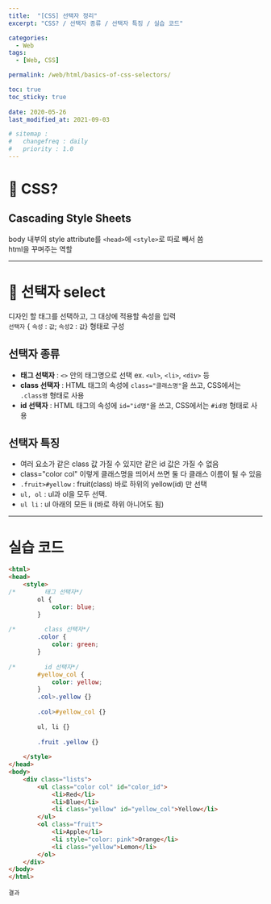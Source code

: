 ```yaml
---
title:  "[CSS] 선택자 정리"
excerpt: "CSS? / 선택자 종류 / 선택자 특징 / 실습 코드"

categories:
  - Web
tags:
  - [Web, CSS]

permalink: /web/html/basics-of-css-selectors/

toc: true
toc_sticky: true
 
date: 2020-05-26
last_modified_at: 2021-09-03

# sitemap :
#   changefreq : daily
#   priority : 1.0
---
```


# 🦥 CSS?
## Cascading Style Sheets
body 내부의 style attribute를 `<head>`에 `<style>`로 따로 빼서 씀<br>
html을 꾸며주는 역할

---
# 🦥 선택자 select
디자인 할 태그를 선택하고, 그 대상에 적용할 속성을 입력<br>
`선택자` { `속성` : `값`; `속성2` : `값`} 형태로 구성

## 선택자 종류
- **태그 선택자** : `<>` 안의 태그명으로 선택 ex. `<ul>`, `<li>`, `<div>` 등
- **class 선택자** : HTML 태그의 속성에 `class="클래스명"`을 쓰고, CSS에서는 `.class명` 형태로 사용
- **id 선택자** : HTML 태그의 속성에 `id="id명"`을 쓰고, CSS에서는 `#id명` 형태로 사용


## 선택자 특징
- 여러 요소가 같은 class 값 가질 수 있지만 같은 id 값은 가질 수 없음
- class="color col" 이렇게 클래스명을 띄어서 쓰면 둘 다 클래스 이름이 될 수 있음
- `.fruit>#yellow` : fruit(class) 바로 하위의 yellow(id) 만 선택
- `ul, ol` : ul과 ol을 모두 선택.
- `ul li` : ul 아래의 모든 li (바로 하위 아니어도 됨)


---
# 실습 코드

```html
<html>
<head>
    <style>
/*        태그 선택자*/
        ol {
            color: blue;
        }
        
/*        class 선택자*/
        .color {
            color: green;
        }
        
/*        id 선택자*/
        #yellow_col {
            color: yellow;
        }
        .col>.yellow {}
    
        .col>#yellow_col {}
    
        ul, li {}
        
        .fruit .yellow {}
        
    </style>
</head>
<body>
    <div class="lists">
        <ul class="color col" id="color_id">
            <li>Red</li>
            <li>Blue</li>
            <li class="yellow" id="yellow_col">Yellow</li>
        </ul>
        <ol class="fruit">
            <li>Apple</li>
            <li style="color: pink">Orange</li>
            <li class="yellow">Lemon</li>
        </ol>
    </div>
</body>
</html>
```
`결과`

<html>
<head>
    <style>
/*        태그 선택자*/
        ol {
            color: blue;
        }
        
/*        class 선택자*/
        .color {
            color: green;
        }
        
/*        id 선택자*/
        #yellow_col {
            color: yellow;
        }
        .col>.yellow {}
    
        .col>#yellow_col {}
    
        ul, li {}
        
        .fruit .yellow {}
        
    </style>
</head>
<body>
    <div class="lists">
        <ul class="color col" id="color_id">
            <li>Red</li>
            <li>Blue</li>
            <li class="yellow" id="yellow_col">Yellow</li>
        </ul>
        <ol class="fruit">
            <li>Apple</li>
            <li style="color: pink">Orange</li>
            <li class="yellow">Lemon</li>
        </ol>
    </div>
</body>
</html>


**참고**<br>
선택자 게임으로 공부하기 [링크](http://flukeout.github.io/)
